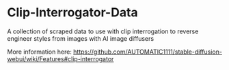 # Clip-Interrogator-Data

A collection of scraped data to use with clip interrogation to reverse engineer styles from images with AI image diffusers

More information here: https://github.com/AUTOMATIC1111/stable-diffusion-webui/wiki/Features#clip-interrogator
